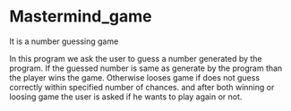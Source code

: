 # Mastermind_game
It is a number guessing game

In this program we ask the user to guess a number generated by the program.
If the guessed number is same as generate by the program than the player wins the game.
Otherwise looses game if does not guess correctly within specified number of chances.
and after both winning or loosing game the user is asked if he wants to play again or not.
